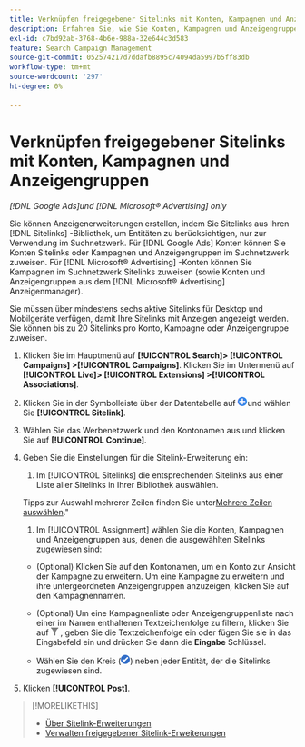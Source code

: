 ```yaml
---
title: Verknüpfen freigegebener Sitelinks mit Konten, Kampagnen und Anzeigengruppen
description: Erfahren Sie, wie Sie Konten, Kampagnen und Anzeigengruppen freigegebene Sitelink-Erweiterungen zuweisen.
exl-id: c7bd92ab-3768-4b6e-988a-32e644c3d583
feature: Search Campaign Management
source-git-commit: 052574217d7ddafb8895c74094da5997b5ff83db
workflow-type: tm+mt
source-wordcount: '297'
ht-degree: 0%

---
```


# Verknüpfen freigegebener Sitelinks mit Konten, Kampagnen und Anzeigengruppen

*[!DNL Google Ads]und [!DNL Microsoft® Advertising] only*

Sie können Anzeigenerweiterungen erstellen, indem Sie Sitelinks aus Ihren [!DNL Sitelinks] -Bibliothek, um Entitäten zu berücksichtigen, nur zur Verwendung im Suchnetzwerk. Für [!DNL Google Ads] Konten können Sie Konten Sitelinks oder Kampagnen und Anzeigengruppen im Suchnetzwerk zuweisen. Für [!DNL Microsoft® Advertising] -Konten können Sie Kampagnen im Suchnetzwerk Sitelinks zuweisen (sowie Konten und Anzeigengruppen aus dem [!DNL Microsoft® Advertising] Anzeigenmanager).

Sie müssen über mindestens sechs aktive Sitelinks für Desktop und Mobilgeräte verfügen, damit Ihre Sitelinks mit Anzeigen angezeigt werden. Sie können bis zu 20 Sitelinks pro Konto, Kampagne oder Anzeigengruppe zuweisen.

1. Klicken Sie im Hauptmenü auf **[!UICONTROL Search]> [!UICONTROL Campaigns] >[!UICONTROL Campaigns]**. Klicken Sie im Untermenü auf **[!UICONTROL Live]> [!UICONTROL Extensions] >[!UICONTROL Associations]**.

1. Klicken Sie in der Symbolleiste über der Datentabelle auf ![Erstellen](/help/search-social-commerce/assets/add.png "Erstellen")und wählen Sie **[!UICONTROL Sitelink]**.

1. Wählen Sie das Werbenetzwerk und den Kontonamen aus und klicken Sie auf **[!UICONTROL Continue]**.

1. Geben Sie die Einstellungen für die Sitelink-Erweiterung ein:

   1. Im [!UICONTROL Sitelinks] die entsprechenden Sitelinks aus einer Liste aller Sitelinks in Ihrer Bibliothek auswählen.

   Tipps zur Auswahl mehrerer Zeilen finden Sie unter[Mehrere Zeilen auswählen](/help/search-social-commerce/common-tasks/navigation-editing-selection/multiple-rows-select.md).&quot;

   1. Im [!UICONTROL Assignment] wählen Sie die Konten, Kampagnen und Anzeigengruppen aus, denen die ausgewählten Sitelinks zugewiesen sind:

   * (Optional) Klicken Sie auf den Kontonamen, um ein Konto zur Ansicht der Kampagne zu erweitern. Um eine Kampagne zu erweitern und ihre untergeordneten Anzeigengruppen anzuzeigen, klicken Sie auf den Kampagnennamen.

   * (Optional) Um eine Kampagnenliste oder Anzeigengruppenliste nach einer im Namen enthaltenen Textzeichenfolge zu filtern, klicken Sie auf ![Filter](/help/search-social-commerce/assets/filter.png "Filter") , geben Sie die Textzeichenfolge ein oder fügen Sie sie in das Eingabefeld ein und drücken Sie dann die **Eingabe** Schlüssel.

   * Wählen Sie den Kreis (![Auswählen](/help/search-social-commerce/assets/include.png "Auswählen")) neben jeder Entität, der die Sitelinks zugewiesen sind.

1. Klicken **[!UICONTROL Post]**.

>[!MORELIKETHIS]
>
>* [Über Sitelink-Erweiterungen](sitelink-extension-about.md)
>* [Verwalten freigegebener Sitelink-Erweiterungen](sitelink-extension-manage.md)
